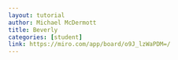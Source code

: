 ```yaml
---
layout: tutorial
author: Michael McDermott
title: Beverly
categories: [student]
link: https://miro.com/app/board/o9J_lzWaPDM=/
---
```


